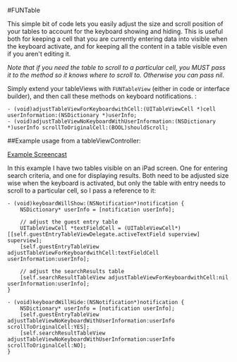 #FUNTable

This simple bit of code lets you easily adjust the size and scroll position of your tables to account for the keyboard showing and hiding. This is useful both for keeping a cell that you are currently entering data into visible when the keyboard activate, and for keeping all the content in a table visible even if you aren't editing it. 

*Note that if you need the table to scroll to a particular cell, you MUST pass it to the method so it knows where to scroll to. Otherwise you can pass nil*.

Simply extend your tableViews with `FUNTableView` (either in code or interface builder), and then call these methods on keyboard notifications. : 

	- (void)adjustTableViewForKeyboardwithCell:(UITableViewCell *)cell userInformation:(NSDictionary *)userInfo;
	- (void)adjustTableViewNoKeyboardWithUserInformation:(NSDictionary *)userInfo scrollToOriginalCell:(BOOL)shouldScroll;

##Example usage from a tableViewController: 

[Example Screencast](http://screencast.com/t/PRtVlAXvJzL1)

In this example I have two tables visible on an iPad screen. One for entering search criteria, and one for displaying results. Both need to be adjusted size wise when the keyboard is activated, but only the table with entry needs to scroll to a particular cell, so I pass a reference to it:

	- (void)keyboardWillShow:(NSNotification*)notification {
	    NSDictionary* userInfo = [notification userInfo];
	    
	    // adjust the guest entry table
	    UITableViewCell *textFieldCell = (UITableViewCell*) [[self.guestEntryTableViewDelegate.activeTextField superview] superview];
	    [self.guestEntryTableView adjustTableViewForKeyboardwithCell:textFieldCell userInformation:userInfo];
	    
	    // adjust the searchResults table
	    [self.searchResultTableView adjustTableViewForKeyboardwithCell:nil userInformation:userInfo];
	}

	- (void)keyboardWillHide:(NSNotification*)notification {
	    NSDictionary* userInfo = [notification userInfo];
	    [self.guestEntryTableView adjustTableViewNoKeyboardWithUserInformation:userInfo scrollToOriginalCell:YES];
	    [self.searchResultTableView adjustTableViewNoKeyboardWithUserInformation:userInfo scrollToOriginalCell:NO];
	}

